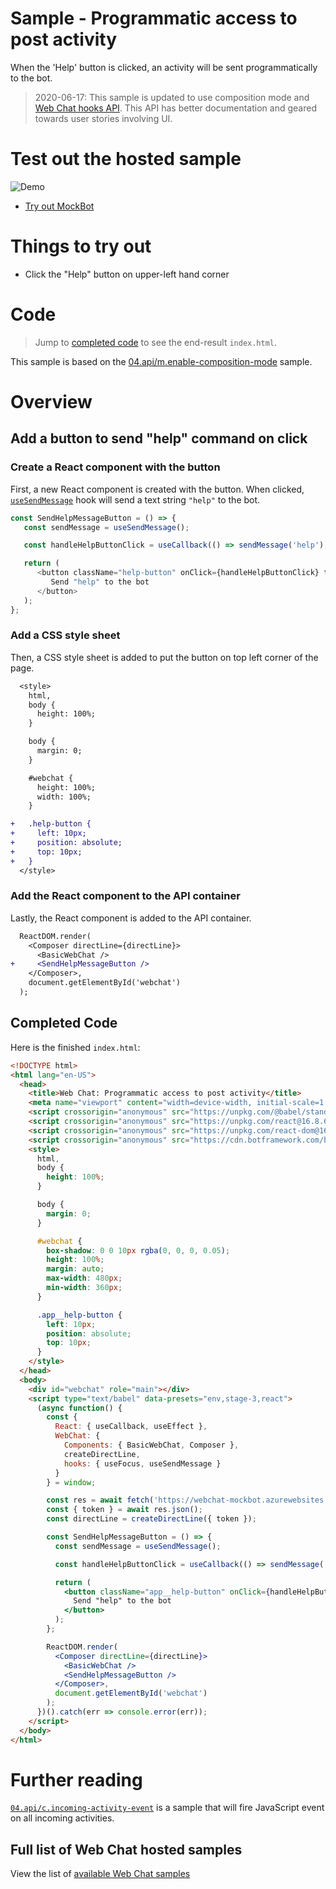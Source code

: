 # Sample - Programmatic access to post activity

When the 'Help' button is clicked, an activity will be sent programmatically to the bot.

> 2020-06-17: This sample is updated to use composition mode and [Web Chat hooks API](https://github.com/microsoft/BotFramework-WebChat/blob/master/docs/HOOKS.md). This API has better documentation and geared towards user stories involving UI.

# Test out the hosted sample

![Demo](https://raw.githubusercontent.com/microsoft/BotFramework-WebChat/master/samples/04.api/d.post-activity-event/demo.gif)

-  [Try out MockBot](https://microsoft.github.io/BotFramework-WebChat/04.api/d.post-activity-event)

# Things to try out

-  Click the "Help" button on upper-left hand corner

# Code

> Jump to [completed code](#completed-code) to see the end-result `index.html`.

This sample is based on the [04.api/m.enable-composition-mode](https://github.com/microsoft/BotFramework-WebChat/tree/master/samples/04.api/m.enable-composition-mode) sample.

# Overview

## Add a button to send "help" command on click

### Create a React component with the button

First, a new React component is created with the button. When clicked, [`useSendMessage`](https://github.com/microsoft/BotFramework-WebChat/blob/master/docs/HOOKS.md#usesendmessage) hook will send a text string `"help"` to the bot.

```js
const SendHelpMessageButton = () => {
   const sendMessage = useSendMessage();

   const handleHelpButtonClick = useCallback(() => sendMessage('help'), [sendMessage]);

   return (
      <button className="help-button" onClick={handleHelpButtonClick} type="button">
         Send "help" to the bot
      </button>
   );
};
```

### Add a CSS style sheet

Then, a CSS style sheet is added to put the button on top left corner of the page.

```diff
  <style>
    html,
    body {
      height: 100%;
    }

    body {
      margin: 0;
    }

    #webchat {
      height: 100%;
      width: 100%;
    }

+   .help-button {
+     left: 10px;
+     position: absolute;
+     top: 10px;
+   }
  </style>
```

### Add the React component to the API container

Lastly, the React component is added to the API container.

```diff
  ReactDOM.render(
    <Composer directLine={directLine}>
      <BasicWebChat />
+     <SendHelpMessageButton />
    </Composer>,
    document.getElementById('webchat')
  );
```

## Completed Code

Here is the finished `index.html`:

<!-- prettier-ignore-start -->
```html
<!DOCTYPE html>
<html lang="en-US">
  <head>
    <title>Web Chat: Programmatic access to post activity</title>
    <meta name="viewport" content="width=device-width, initial-scale=1.0" />
    <script crossorigin="anonymous" src="https://unpkg.com/@babel/standalone@7.8.7/babel.min.js"></script>
    <script crossorigin="anonymous" src="https://unpkg.com/react@16.8.6/umd/react.development.js"></script>
    <script crossorigin="anonymous" src="https://unpkg.com/react-dom@16.8.6/umd/react-dom.development.js"></script>
    <script crossorigin="anonymous" src="https://cdn.botframework.com/botframework-webchat/latest/webchat.js"></script>
    <style>
      html,
      body {
        height: 100%;
      }

      body {
        margin: 0;
      }

      #webchat {
        box-shadow: 0 0 10px rgba(0, 0, 0, 0.05);
        height: 100%;
        margin: auto;
        max-width: 480px;
        min-width: 360px;
      }

      .app__help-button {
        left: 10px;
        position: absolute;
        top: 10px;
      }
    </style>
  </head>
  <body>
    <div id="webchat" role="main"></div>
    <script type="text/babel" data-presets="env,stage-3,react">
      (async function() {
        const {
          React: { useCallback, useEffect },
          WebChat: {
            Components: { BasicWebChat, Composer },
            createDirectLine,
            hooks: { useFocus, useSendMessage }
          }
        } = window;

        const res = await fetch('https://webchat-mockbot.azurewebsites.net/directline/token', { method: 'POST' });
        const { token } = await res.json();
        const directLine = createDirectLine({ token });

        const SendHelpMessageButton = () => {
          const sendMessage = useSendMessage();

          const handleHelpButtonClick = useCallback(() => sendMessage('help'), [sendMessage]);

          return (
            <button className="app__help-button" onClick={handleHelpButtonClick} type="button">
              Send "help" to the bot
            </button>
          );
        };

        ReactDOM.render(
          <Composer directLine={directLine}>
            <BasicWebChat />
            <SendHelpMessageButton />
          </Composer>,
          document.getElementById('webchat')
        );
      })().catch(err => console.error(err));
    </script>
  </body>
</html>
```
<!-- prettier-ignore-end -->

# Further reading

[`04.api/c.incoming-activity-event`](https://github.com/microsoft/BotFramework-WebChat/tree/master/samples/15.a.incoming-activity-event) is a sample that will fire JavaScript event on all incoming activities.

## Full list of Web Chat hosted samples

View the list of [available Web Chat samples](https://github.com/microsoft/BotFramework-WebChat/tree/master/samples)

